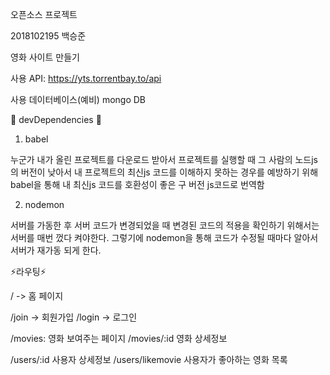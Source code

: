 오픈소스 프로젝트

2018102195 백승준

영화 사이트 만들기

사용 API: https://yts.torrentbay.to/api

사용 데이터베이스(예비) mongo DB

📢 devDependencies 📢

1. babel

누군가 내가 올린 프로젝트를 다운로드 받아서 프로젝트를 실행할 때 그 사람의
노드js의 버전이 낮아서 내 프로젝트의 최신js 코드를 이해하지 못하는 경우를 예방하기 위해
babel을 통해 내 최신js 코드를 호환성이 좋은 구 버전 js코드로 번역함

2. nodemon

서버를 가동한 후 서버 코드가 변경되었을 때 변경된 코드의 적용을 확인하기 위해서는
서버를 매번 껐다 켜야한다. 그렇기에 nodemon을 통해 코드가 수정될 때마다 알아서
서버가 재가동 되게 한다.


⚡라우팅⚡

/ -> 홈 페이지

/join -> 회원가입
/login -> 로그인

/movies: 영화 보여주는 페이지
/movies/:id 영화 상세정보


/users/:id 사용자 상세정보
/users/likemovie 사용자가 좋아하는 영화 목록